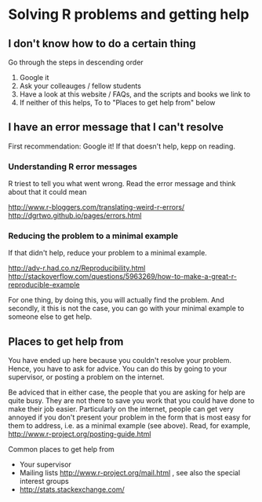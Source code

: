 Solving R problems and getting help
===

## I don't know how to do a certain thing

Go through the steps in descending order

1. Google it
2. Ask your colleauges / fellow students
3. Have a look at this website / FAQs, and the scripts and books we link to
4. If neither of this helps, To to "Places to get help from" below


## I have an error message that I can't resolve

First recommendation: Google it! If that doesn't help, kepp on reading.

### Understanding R error messages 

R triest to tell you what went wrong. Read the error message and think about that it could mean

http://www.r-bloggers.com/translating-weird-r-errors/
http://dgrtwo.github.io/pages/errors.html

### Reducing the problem to a minimal example

If that didn't help, reduce your problem to a minimal example. 

http://adv-r.had.co.nz/Reproducibility.html
http://stackoverflow.com/questions/5963269/how-to-make-a-great-r-reproducible-example

For one thing, by doing this, you will actually find the problem. And secondly, it this is not the case, you can go with your minimal example to someone else to get help. 

## Places to get help from

You have ended up here because you couldn't resolve your problem. Hence, you have to ask for advice. You can do this by going to your supervisor, or posting a problem on the internet.

Be adviced that in either case, the people that you are asking for help are quite busy. They are not there to save you work that you could have done to make their job easier. Particularly on the internet, people can get very annoyed if you don't present your problem in the form that is most easy for them to address, i.e. as a minimal example (see above). Read, for example, http://www.r-project.org/posting-guide.html

Common places to get help from 

* Your supervisor
* Mailing lists http://www.r-project.org/mail.html , see also the special interest groups
* http://stats.stackexchange.com/











